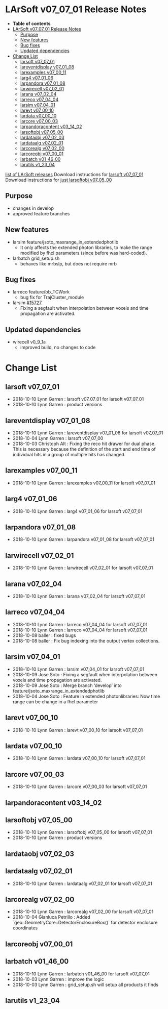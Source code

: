 LArSoft v07\_07\_01 Release Notes
======================================================================

-   **Table of contents**
-   [LArSoft v07\_07\_01 Release Notes](#LArSoft-v07_07_01-Release-Notes)
    -   [Purpose](#Purpose)
    -   [New features](#New-features)
    -   [Bug fixes](#Bug-fixes)
    -   [Updated dependencies](#Updated-dependencies)
-   [Change List](#Change-List)
    -   [larsoft v07\_07\_01](#larsoft-v07_07_01)
    -   [lareventdisplay v07\_01\_08](#lareventdisplay-v07_01_08)
    -   [larexamples v07\_00\_11](#larexamples-v07_00_11)
    -   [larg4 v07\_01\_06](#larg4-v07_01_06)
    -   [larpandora v07\_01\_08](#larpandora-v07_01_08)
    -   [larwirecell v07\_02\_01](#larwirecell-v07_02_01)
    -   [larana v07\_02\_04](#larana-v07_02_04)
    -   [larreco v07\_04\_04](#larreco-v07_04_04)
    -   [larsim v07\_04\_01](#larsim-v07_04_01)
    -   [larevt v07\_00\_10](#larevt-v07_00_10)
    -   [lardata v07\_00\_10](#lardata-v07_00_10)
    -   [larcore v07\_00\_03](#larcore-v07_00_03)
    -   [larpandoracontent v03\_14\_02](#larpandoracontent-v03_14_02)
    -   [larsoftobj v07\_05\_00](#larsoftobj-v07_05_00)
    -   [lardataobj v07\_02\_03](#lardataobj-v07_02_03)
    -   [lardataalg v07\_02\_01](#lardataalg-v07_02_01)
    -   [larcorealg v07\_02\_00](#larcorealg-v07_02_00)
    -   [larcoreobj v07\_00\_01](#larcoreobj-v07_00_01)
    -   [larbatch v01\_46\_00](#larbatch-v01_46_00)
    -   [larutils v1\_23\_04](#larutils-v1_23_04)

[list of LArSoft releases](LArSoft_release_list)
Download instructions for [larsoft v07\_07\_01](http://scisoft.fnal.gov/scisoft/bundles/larsoft/v07_07_01/larsoft-v07_07_01.html)
Download instructions for [just larsoftobj v07\_05\_00](http://scisoft.fnal.gov/scisoft/bundles/larsoftobj/v07_05_00/larsoftobj-v07_05_00.html)

Purpose
--------------------

-   changes in develop
-   approved feature branches

New features
------------------------------

-   larsim feature/jsoto\_maxrange\_in\_extendedphotlib
    -   It only affects the extended photon libraries, to make the range modified by fhcl parameters (since before was hard-coded).
-   larbatch grid\_setup.sh
    -   behaves like mrbslp, but does not require mrb

Bug fixes
------------------------

-   larreco feature/bb\_TCWork
    -   bug fix for TrajCluster\_module
-   larsim [\#15727](/redmine/issues/15727 "Task: Update simulation to support arbitrary drift direction (Closed)")
    -   Fixing a segfault when interpolation between voxels and time propagation are activated.

Updated dependencies
----------------------------------------------

-   wirecell v0\_9\_1a
    -   improved build, no changes to code

Change List
============================

larsoft v07\_07\_01
------------------------------------------

-   2018-10-10 Lynn Garren : larsoft v07\_07\_01 for larsoft v07\_07\_01
-   2018-10-10 Lynn Garren : product versions

lareventdisplay v07\_01\_08
----------------------------------------------------------

-   2018-10-10 Lynn Garren : lareventdisplay v07\_01\_08 for larsoft v07\_07\_01
-   2018-10-04 Lynn Garren : larsoft v07\_07\_00
-   2018-10-03 Christoph Alt : Fixing the reco hit drawer for dual phase. This is necessary because the definition of the start and end time of individual hits in a group of multiple hits has changed.

larexamples v07\_00\_11
--------------------------------------------------

-   2018-10-10 Lynn Garren : larexamples v07\_00\_11 for larsoft v07\_07\_01

larg4 v07\_01\_06
--------------------------------------

-   2018-10-10 Lynn Garren : larg4 v07\_01\_06 for larsoft v07\_07\_01

larpandora v07\_01\_08
------------------------------------------------

-   2018-10-10 Lynn Garren : larpandora v07\_01\_08 for larsoft v07\_07\_01

larwirecell v07\_02\_01
--------------------------------------------------

-   2018-10-10 Lynn Garren : larwirecell v07\_02\_01 for larsoft v07\_07\_01

larana v07\_02\_04
----------------------------------------

-   2018-10-10 Lynn Garren : larana v07\_02\_04 for larsoft v07\_07\_01

larreco v07\_04\_04
------------------------------------------

-   2018-10-10 Lynn Garren : larreco v07\_04\_04 for larsoft v07\_07\_01
-   2018-10-10 Lynn Garren : larreco v07\_04\_04 for larsoft v07\_07\_01
-   2018-10-08 baller : fixed bugs
-   2018-10-08 baller : Fix bug indexing into the output vertex collections.

larsim v07\_04\_01
----------------------------------------

-   2018-10-10 Lynn Garren : larsim v07\_04\_01 for larsoft v07\_07\_01
-   2018-10-09 Jose Soto : Fixing a segfault when interpolation between voxels and time propagation are activated.
-   2018-10-09 Jose Soto : Merge branch ‘develop’ into feature/jsoto\_maxrange\_in\_extendedphotlib
-   2018-10-04 Jose Soto : Feature in extended photonlibraries: Now time range can be change in a fhcl parameter

larevt v07\_00\_10
----------------------------------------

-   2018-10-10 Lynn Garren : larevt v07\_00\_10 for larsoft v07\_07\_01

lardata v07\_00\_10
------------------------------------------

-   2018-10-10 Lynn Garren : lardata v07\_00\_10 for larsoft v07\_07\_01

larcore v07\_00\_03
------------------------------------------

-   2018-10-10 Lynn Garren : larcore v07\_00\_03 for larsoft v07\_07\_01

larpandoracontent v03\_14\_02
--------------------------------------------------------------

larsoftobj v07\_05\_00
------------------------------------------------

-   2018-10-10 Lynn Garren : larsoftobj v07\_05\_00 for larsoft v07\_07\_01
-   2018-10-10 Lynn Garren : product versions

lardataobj v07\_02\_03
------------------------------------------------

lardataalg v07\_02\_01
------------------------------------------------

-   2018-10-10 Lynn Garren : lardataalg v07\_02\_01 for larsoft v07\_07\_01

larcorealg v07\_02\_00
------------------------------------------------

-   2018-10-10 Lynn Garren : larcorealg v07\_02\_00 for larsoft v07\_07\_01
-   2018-10-04 Gianluca Petrillo : Added \`geo::GeometryCore::DetectorEnclosureBox()\` for detector enclosure coordinates

larcoreobj v07\_00\_01
------------------------------------------------

larbatch v01\_46\_00
--------------------------------------------

-   2018-10-10 Lynn Garren : larbatch v01\_46\_00 for larsoft v07\_07\_01
-   2018-10-03 Lynn Garren : improve the logic
-   2018-10-03 Lynn Garren : grid\_setup.sh will setup all products it finds

larutils v1\_23\_04
------------------------------------------
